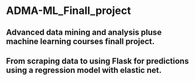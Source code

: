<h1>ADMA-ML_Finall_project</h1>
<h2>Advanced data mining and analysis pluse machine learning courses finall project.</h2>
<h2>From scraping data to using Flask for predictions using a regression model with elastic net.</h2>
